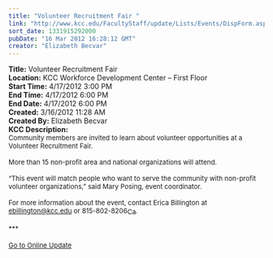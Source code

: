 ```yaml
---
title: "Volunteer Recruitment Fair "
link: "http://www.kcc.edu/FacultyStaff/update/Lists/Events/DispForm.aspx?ID=243"
sort_date: 1331915292000
pubDate: "16 Mar 2012 16:28:12 GMT"
creator: "Elizabeth Becvar"
---
```


<div><b>Title:</b> Volunteer Recruitment Fair </div>
<div><b>Location:</b> KCC Workforce Development Center – First Floor</div>
<div><b>Start Time:</b> 4/17/2012 3:00 PM</div>
<div><b>End Time:</b> 4/17/2012 6:00 PM</div>
<div><b>End Date:</b> 4/17/2012 6:00 PM</div>
<div><b>Created:</b> 3/16/2012 11:28 AM</div>
<div><b>Created By:</b> Elizabeth Becvar</div>
<div><b>KCC Description:</b> <div class="ExternalClass1DD734D4E80144DDBE4208742F9D90C4">
<div><font size="2">Community members are invited to learn about volunteer opportunities at a Volunteer Recruitment Fair.<br /> <br />More than 15 non-profit area and national organizations will attend.<br /> <br />“This event will match people who want to serve the community with non-profit volunteer organizations,” said Mary Posing, event coordinator.<br /> <br />For more information about the event, contact Erica Billington at <a href="mailto:ebillington@kcc.edu">ebillington@kcc.edu</a> or <span style="white-space:nowrap" class="baec5a81-e4d6-4674-97f3-e9220f0136c1">815-802-8206<a style="border-bottom:medium none;position:static !important;border-left:medium none;margin:0px;width:16px;bottom:0px;display:inline;white-space:nowrap;float:none;height:16px;vertical-align:middle;overflow:hidden;border-top:medium none;top:0px;cursor:hand;right:0px;border-right:medium none;left:0px" title="Call: 815-802-8206" href="/FacultyStaff/update/Lists/Events/EditForm.aspx?ID=243&amp;Source=/FacultyStaff/update/_layouts/sitemanager.aspx?SmtContext%3DSPList%3ac267947c-5d3a-41df-bf8c-8c8142ece9fc?SPWeb%3a6dd7d01a-f4b3-47f9-8d35-b60692caa2f7%3a%26SmtContextExpanded%3DTrue%26Filter%3D1%26pgsz%3D100%26vrmode%3DFalse%26lvn%3DNotYetStartedEvents#"><img style="border-bottom:medium none;position:static !important;border-left:medium none;margin:0px;width:16px;bottom:0px;display:inline;white-space:nowrap;float:none;height:16px;vertical-align:middle;overflow:hidden;border-top:medium none;top:0px;cursor:hand;right:0px;border-right:medium none;left:0px" title="Call: 815-802-8206" /></a></span>.</font></div>
<div><font size="2"></font> </div>
<div><font size="2">***</font></div>
<div><font size="2"></font> </div>
<div><font size="2"><a href="/FacultyStaff/update/Pages/dailyupdate.aspx">Go to Online Update</a></font><font size="2"></font></div>
<div><font size="2"></font> </div>
<div><font size="2"></font> </div></div></div>
